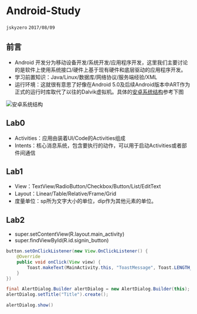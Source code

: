 # Android-Study

`jskyzero` `2017/08/09`

## 前言
+ Android 开发分为移动设备开发/系统开发/应用程序开发，这里我们主要讨论的是软件上使用系统接口/硬件上基于现有硬件和底层驱动的应用程序开发。
+ 学习前置知识：Java/Linux/数据库/网络协议/服务端经验/XML
+ 运行环境：这就很有意思了好像在Android 5.0及后续Android版本中ART作为正式的运行时库取代了以往的Dalvik虚拟机。具体的[安卓系统结构](https://hit-alibaba.github.io/interview/Android/basic/Android-Arch.html)参考下图

![安卓系统结构](https://raw.githubusercontent.com/HIT-Alibaba/interview/master/img/android-system-architecture.jpg)

## Lab0
+ Activities：应用由装着UI/Code的Activities组成
+ Intents：核心消息系统，包含要执行的动作，可以用于启动Activities或者部件间通信

## Lab1
+ View：TextView/RadioButton/Checkbox/Button/List/EditText
+ Layout：Linear/Table/Relative/Frame/Grid
+ 度量单位：sp所为文字大小的单位，dip作为其他元素的单位。

## Lab2
+ super.setContentView(R.layout.main_activity)
+ super.findViewById(R.id.signin_button)
```Java
button.setOnClickListener(new View.OnClickListener() {
    @Override
    public void onClick(View view) {
        Toast.makeText(MainActivity.this, "ToastMessage", Toast.LENGTH_SHORT).show()
    }
})
```

```Java
final AlertDialog.Builder alertDialog = new AlertDialog.Builder(this);
alertDialog.setTitle("Title").create();

alertDialog.show()
```